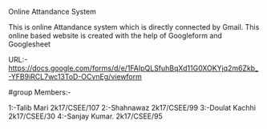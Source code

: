 Online Attandance System

This is online Attandance system which is directly connected by Gmail.
This online based website is created with the help of  Googleform and Googlesheet 

URL:-
https://docs.google.com/forms/d/e/1FAIpQLSfuhBqXd11G0XOKYjq2m6Zkb_-YFB9iRCL7wc13ToD-OCvnEg/viewform

#group Members:-

1:-Talib Mari     2k17/CSEE/107
2:-Shahnawaz      2k17/CSEE/99
3:-Doulat Kachhi  2k17/CSEE/30
4:-Sanjay Kumar.  2k17/CSEE/95
